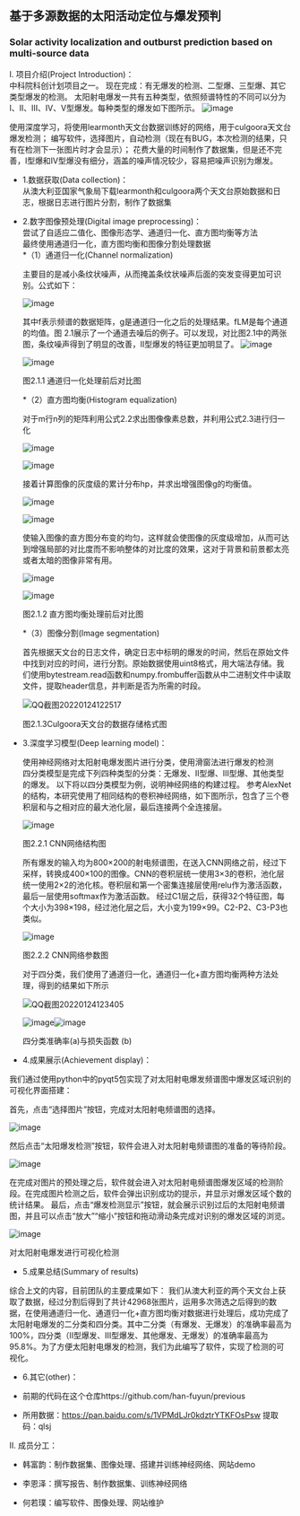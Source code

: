 ## 基于多源数据的太阳活动定位与爆发预判

### Solar activity localization and outburst prediction based on multi-source data

Ⅰ. 项目介绍(Project Introduction)：  
   中科院科创计划项目之一。
   现在完成：有无爆发的检测、二型爆、三型爆、其它类型爆发的检测。
   太阳射电爆发一共有五种类型，依照频谱特性的不同可以分为I、II、III、IV、V型爆发。每种类型的爆发如下图所示。
   ![image](https://user-images.githubusercontent.com/51266570/150719173-14f03ae5-09b1-4273-ae0b-2ba004c7b89c.png)
   
   使用深度学习，将使用learmonth天文台数据训练好的网络，用于culgoora天文台爆发检测； 
   编写软件，选择图片，自动检测（现在有BUG，本次检测的结果，只有在检测下一张图片时才会显示）； 
   花费大量的时间制作了数据集，但是还不完善，I型爆和IV型爆没有细分，涵盖的噪声情况较少，容易把噪声识别为爆发。

   * 1.数据获取(Data collection)：  
     从澳大利亚国家气象局下载learmonth和culgoora两个天文台原始数据和日志，根据日志进行图片分割，制作了数据集  
   * 2.数字图像预处理(Digital image preprocessing)：  
     尝试了自适应二值化、图像形态学、通道归一化、直方图均衡等方法  
     最终使用通道归一化，直方图均衡和图像分割处理数据  
     *（1）通道归一化(Channel normalization)
     
     主要目的是减小条纹状噪声，从而掩盖条纹状噪声后面的突发变得更加可识别。公式如下：
     
     ![image](https://user-images.githubusercontent.com/51266570/150720319-a3a013b9-d117-48bb-9e88-1b8e16663991.png)
     
      其中f表示频谱的数据矩阵，g是通道归一化之后的处理结果。fLM是每个通道的均值。图 2.1展示了一个通道去噪后的例子。可以发现，对比图2.1中的两张图，条纹噪声得到了明显的改善，II型爆发的特征更加明显了。
      ![image](https://user-images.githubusercontent.com/51266570/150720934-30b8d808-48a6-42fb-ba82-89f6569a780f.png)
      
      ![image](https://user-images.githubusercontent.com/51266570/150721085-3d9c32de-6e05-4641-aab0-ed201fca24d2.png)

       图2.1.1 通道归一化处理前后对比图
       
      *（2）直方图均衡(Histogram equalization)
      
      对于m行n列的矩阵利用公式2.2求出图像像素总数，并利用公式2.3进行归一化
      
      ![image](https://user-images.githubusercontent.com/51266570/150720768-7b75376a-6919-4382-91b1-37d1c5ddda35.png)
      
      ![image](https://user-images.githubusercontent.com/51266570/150720802-b851ab5a-1a25-4b3e-98ab-be16bc9c8d7f.png)
      
      接着计算图像的灰度级的累计分布hp，并求出增强图像g的均衡值。
      
      ![image](https://user-images.githubusercontent.com/51266570/150720833-cfb178a6-dce1-4f1b-b3b4-375f151e3628.png)
      
      ![image](https://user-images.githubusercontent.com/51266570/150720842-25c395e5-ca96-477a-800d-45a61730b62c.png)
      
      使输入图像的直方图分布变的均匀，这样就会使图像的灰度级增加，从而可达到增强局部的对比度而不影响整体的对比度的效果，这对于背景和前景都太亮或者太暗的图像非常有用。
      
      ![image](https://user-images.githubusercontent.com/51266570/150721177-a80c6ff1-81f5-454c-8d08-5a3e1024162d.png)
      
      ![image](https://user-images.githubusercontent.com/51266570/150721194-6bb1ad3b-9b2a-42bc-9b23-2cde144e1aab.png)

      图2.1.2 直方图均衡处理前后对比图
      
      *（3）图像分割(Image segmentation)
      
      首先根据天文台的日志文件，确定日志中标明的爆发的时间，然后在原始文件中找到对应的时间，进行分割。原始数据使用uint8格式，用大端法存储。我们使用bytestream.read函数和numpy.frombuffer函数从中二进制文件中读取文件，提取header信息，并判断是否为所需的时段。
      
      
      ![QQ截图20220124122517](https://user-images.githubusercontent.com/51266570/150721886-5a518c36-7824-4680-9426-1f9a89001afd.png)
      
      图2.1.3Culgoora天文台的数据存储格式图
      


   * 3.深度学习模型(Deep learning model)：
   
     使用神经网络对太阳射电爆发图片进行分类，使用滑窗法进行爆发的检测  
     四分类模型是完成下列四种类型的分类：无爆发、II型爆、III型爆、其他类型的爆发。
     以下将以四分类模型为例，说明神经网络的构建过程。
     参考AlexNet的结构，本研究使用了相同结构的卷积神经网络，如下图所示，包含了三个卷积层和与之相对应的最大池化层，最后连接两个全连接层。
     
     ![image](https://user-images.githubusercontent.com/51266570/150722055-f69994db-fdc7-463f-9724-311a96aac934.png)
     
     图2.2.1 CNN网络结构图
     
     所有爆发的输入均为800×200的射电频谱图，在送入CNN网络之前，经过下采样，转换成400×100的图像。CNN的卷积层统一使用3×3的卷积，池化层统一使用2×2的池化核。卷积层和第一个密集连接层使用relu作为激活函数，最后一层使用softmax作为激活函数。
     经过C1层之后，获得32个特征图，每个大小为398×198，经过池化层之后，大小变为199×99。C2-P2、C3-P3也类似。
     
     ![image](https://user-images.githubusercontent.com/51266570/150722252-94ab4999-7901-4967-95bb-86d65bf0b898.png)

     图2.2.2 CNN网络参数图
     
     对于四分类，我们使用了通道归一化，通道归一化+直方图均衡两种方法处理，得到的结果如下所示
     
     ![QQ截图20220124123405](https://user-images.githubusercontent.com/51266570/150722610-e59ed31b-3a80-4260-89c2-845d2a0e1d6d.png)
     
     ![image](https://user-images.githubusercontent.com/51266570/150722635-ce82c03e-fb4d-40a2-8880-f94909787419.png)![image](https://user-images.githubusercontent.com/51266570/150722648-54f20665-f62d-4d2e-9ea0-a00e06b4926d.png)
     
     四分类准确率(a)与损失函数 (b)

   * 4.成果展示(Achievement display)： 
   
   我们通过使用python中的pyqt5包实现了对太阳射电爆发频谱图中爆发区域识别的可视化界面搭建：
   
   首先，点击“选择图片”按钮，完成对太阳射电频谱图的选择。
   
   ![image](https://user-images.githubusercontent.com/51266570/150722803-6479f6a6-b0ed-43b2-89a8-076af3602d6a.png)
   
   然后点击“太阳爆发检测”按钮，软件会进入对太阳射电频谱图的准备的等待阶段。
   
   ![image](https://user-images.githubusercontent.com/51266570/150722808-ccdbb8bf-a55c-4bc1-94f6-5c21e38d91e7.png)

   在完成对图片的预处理之后，软件就会进入对太阳射电频谱图爆发区域的检测阶段。在完成图片检测之后，软件会弹出识别成功的提示，并显示对爆发区域个数的统计结果。
   最后，点击“爆发检测显示”按钮，就会展示识别过后的太阳射电频谱图，并且可以点击“放大”“缩小”按钮和拖动滑动条完成对识别的爆发区域的浏览。
   
   ![image](https://user-images.githubusercontent.com/67349250/150627222-cb874f11-a02a-455b-b472-ee2d30c6ae33.png)
   
   对太阳射电爆发进行可视化检测
   
   * 5.成果总结(Summary of results)
   
   综合上文的内容，目前团队的主要成果如下：
   我们从澳大利亚的两个天文台上获取了数据，经过分割后得到了共计42968张图片，运用多次筛选之后得到的数据，在使用通道归一化、通道归一化+直方图均衡对数据进行处理后，成功完成了太阳射电爆发的二分类和四分类。其中二分类（有爆发、无爆发）的准确率最高为100%，四分类（II型爆发、III型爆发、其他爆发、无爆发）的准确率最高为95.8%。为了方便太阳射电爆发的检测，我们为此编写了软件，实现了检测的可视化。

   
   * 6.其它(other)：
   
   * 前期的代码在这个仓库https://github.com/han-fuyun/previous
   * 所用数据：https://pan.baidu.com/s/1VPMdLJr0kdztrYTKFOsPsw 提取码：qlsj 

Ⅱ. 成员分工：

   * 韩富韵：制作数据集、图像处理、搭建并训练神经网络、网站demo

   * 李恩泽：撰写报告、制作数据集、训练神经网络

   * 何若璞：编写软件、图像处理、网站维护

